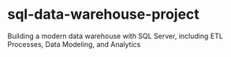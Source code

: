 # sql-data-warehouse-project
Building a modern data warehouse with SQL Server, including ETL Processes, Data Modeling, and Analytics
